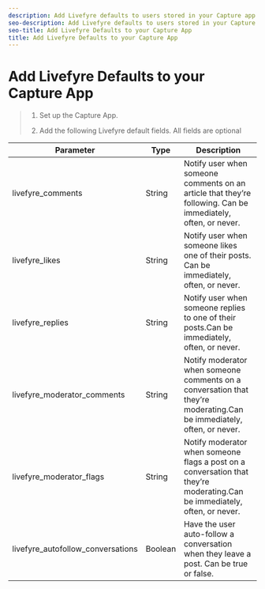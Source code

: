 ```yaml
---
description: Add Livefyre defaults to users stored in your Capture app to enable you to send users email notifications or allow them to automatically follow conversations that users comment on.
seo-description: Add Livefyre defaults to users stored in your Capture app to enable you to send users email notifications or allow them to automatically follow conversations that users comment on.
seo-title: Add Livefyre Defaults to your Capture App
title: Add Livefyre Defaults to your Capture App
---
```


# Add Livefyre Defaults to your Capture App

>1. Set up the Capture App.
>   
>1. Add the following Livefyre default fields. All fields are optional
<table frame="all" rowsep="1" colsep="1" id="table_llk_wdr_mz"> 
 <tgroup cols="3"> 
  <colspec colname="c1" colnum="1" colwidth="1.0*" /> 
  <colspec colname="c2" colnum="2" colwidth="1.0*" /> 
  <colspec colname="c3" colnum="3" colwidth="1.0*" /> 
  <thead> 
   <tr> 
    <th class="entry">Parameter</th> 
    <th class="entry">Type</th> 
    <th class="entry">Description</th> 
   </tr> 
  </thead> 
  <tbody> 
   <tr> 
    <td><span class="uicontrol">livefyre_comments</span></td> 
    <td>String </td> 
    <td>Notify user when someone comments on an article that they’re following. Can be immediately, often, or never.</td> 
   </tr> 
   <tr> 
    <td><span class="uicontrol">livefyre_likes</span></td> 
    <td>String </td> 
    <td>Notify user when someone likes one of their posts. Can be immediately, often, or never.</td> 
   </tr> 
   <tr> 
    <td><span class="uicontrol">livefyre_replies</span></td> 
    <td>String</td> 
    <td>Notify user when someone replies to one of their posts.Can be immediately, often, or never.</td> 
   </tr> 
   <tr> 
    <td><span class="uicontrol">livefyre_moderator_comments</span></td> 
    <td>String</td> 
    <td>Notify moderator when someone comments on a conversation that they’re moderating.Can be immediately, often, or never.</td> 
   </tr> 
   <tr> 
    <td><span class="uicontrol">livefyre_moderator_flags</span></td> 
    <td>String </td> 
    <td>Notify moderator when someone flags a post on a conversation that they’re moderating.Can be immediately, often, or never.</td> 
   </tr> 
   <tr> 
    <td><span class="uicontrol">livefyre_autofollow_conversations</span></td> 
    <td>Boolean </td> 
    <td>Have the user auto-follow a conversation when they leave a post. Can be true or false.</td> 
   </tr> 
  </tbody> 
 </tgroup> 
</table>

>   
>   
>   
